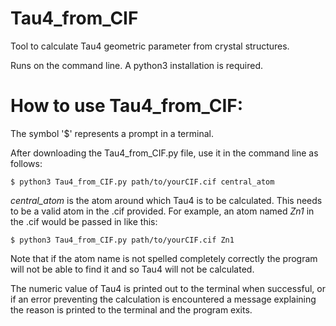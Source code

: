 # Tau4_from_CIF
Tool to calculate Tau4 geometric parameter from crystal structures.

Runs on the command line.
A python3 installation is required.

# How to use Tau4_from_CIF:
The symbol '$' represents a prompt in a terminal.

After downloading the Tau4_from_CIF.py file, use it in the command line as follows:

    $ python3 Tau4_from_CIF.py path/to/yourCIF.cif central_atom

_central_atom_ is the atom around which Tau4 is to be calculated. This needs to be a valid atom in the .cif provided. For example, an atom named _Zn1_ in the .cif would be passed in like this:

    $ python3 Tau4_from_CIF.py path/to/yourCIF.cif Zn1

Note that if the atom name is not spelled completely correctly the program will not be able to find it and so Tau4 will not be calculated.

The numeric value of Tau4 is printed out to the terminal when successful, or if an error preventing the calculation is encountered a message explaining the reason is printed to the terminal and the program exits.
